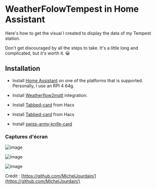 # WeatherFolowTempest in Home Assistant

Here's how to get the visual I created to display the data of my Tempest station.

Don't get discouraged by all the steps to take. It's a little long and complicated, but it's worth it. 😀

## Installation
 - Install [Home Assistant](https://www.home-assistant.io/installation/) on one of the platforms that is supported. Personally, I use an RPI 4 64g.

 - Install [Weatherflow2mqtt](https://github.com/briis/hass-weatherflow2mqtt) integration.
 - Install [Tabbed-card](https://github.com/kinghat/tabbed-card) from Hacs
 - Install [Tabbed-card](https://github.com/kinghat/tabbed-card) from Hacs


- Install [swiss-army-knife-card](https://github.com/AmoebeLabs/swiss-army-knife-card/projects?query=is%3Aopen)

### Captures d'écran

![image](https://github.com/MichelJourdain/domo-quebec/assets/83040228/389b4a72-d5eb-402a-af15-41df2f593f52)

![image](https://github.com/MichelJourdain/domo-quebec/assets/83040228/974c46be-c8e6-4ee0-ab52-f4e8d286800c)

![image](https://github.com/MichelJourdain/domo-quebec/assets/83040228/c5344fff-0b5e-44f2-8eba-c968e1f7185c)

Crédit : [https://github.com/MichelJourdain/](https://github.com/MichelJourdain/)
